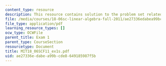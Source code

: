 ```yaml
---
content_type: resource
description: This resource contains solution to the problem set related to exam 1.
file: /media/courses/18-06sc-linear-algebra-fall-2011/ae27336edabea99bcde8649185987f5b_MIT18_06SCF11_ex1s.pdf
file_type: application/pdf
learning_resource_types: []
ocw_type: OCWFile
parent_title: Exam 1
parent_type: CourseSection
resourcetype: Document
title: MIT18_06SCF11_ex1s.pdf
uid: ae27336e-dabe-a99b-cde8-649185987f5b
---
```

